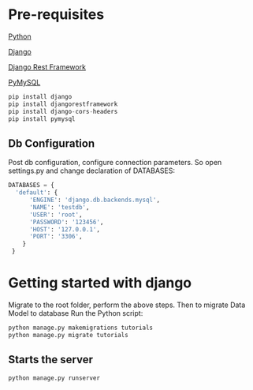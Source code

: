 # Pre-requisites
 [Python](https://www.python.org/downloads/)
 
 [Django](https://www.djangoproject.com/download/)
 
 [Django Rest Framework](https://www.django-rest-framework.org/#installation)
 
 [PyMySQL](https://pypi.org/project/PyMySQL/#installation)
 ```python
 pip install django
 pip install djangorestframework
 pip install django-cors-headers
 pip install pymysql
 ```
 ## Db Configuration
 Post db configuration, configure connection parameters.
 So open settings.py and change declaration of DATABASES:
  ```python
  DATABASES = {
    'default': {
        'ENGINE': 'django.db.backends.mysql',
        'NAME': 'testdb',
        'USER': 'root',
        'PASSWORD': '123456',
        'HOST': '127.0.0.1',
        'PORT': '3306',
      }
   }
   ```
   # Getting started with django
   Migrate to the root folder, perform the above steps.
   Then to migrate Data Model to database
   Run the Python script: 
   ```python
   python manage.py makemigrations tutorials
   python manage.py migrate tutorials
   ```
   ## Starts the server
   ```python   
   python manage.py runserver 
   ```
    
   
